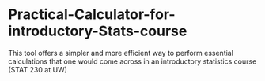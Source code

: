 # Practical-Calculator-for-introductory-Stats-course
This tool offers a simpler and more efficient way to perform essential calculations that one would come across in an introductory statistics course (STAT 230 at UW)
